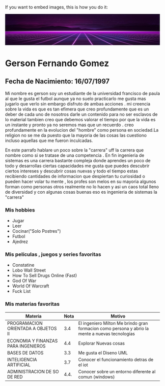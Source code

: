 If you want to embed images, this is how you do it:

![Image of fondo](/img/imagen.png)


# Gerson Fernando Gomez 


## Fecha de Nacimiento: 16/07/1997

Mi nombre es gerson soy un estudiante de la universidad francisco de paula al que le gusta el futbol aunque ya no suelo practicarlo me gusta mas jugarlo que verlo sin embargo disfruto de ambas acciones . mi creencia sobre la vida es que es tan efimera que creo profundamente que es un deber de cada uno de nosotros darle un contenido para no ser esclavos de lo material tambien creo que debemos valorar el tiempo por que la vida es un instante y pronto ya no seremos mas que un recuerdo . creo profundamente en la evolucion del "hombre" como persona en sociedad.La religion no se me da puesto que la mayoria de las cosas las cuestiono incluso aquellas que me fueron inculcadas.


En este parrafo hablare un poco sobre la "carrera" uff la carrera que nombre como si se tratase de una competencia . En fin ingenieria de sistemas es una carrera bastante compleja donde aprendes un poco de todo y desarrollas ciertas capacidades me gusta que puedes descubrir ciertos intereses y descubrir cosas nuevas y todo el tiempo estas recibiendo cantidades de informacion que despiertan tu curiosidad o pueden hacer volar tu mente , los profes son melos en su mayoria algunos forman como personas otros realmente no lo hacen y asi un caos total lleno de diversidad y con algunas cosas buenas eso es ingenieria de sistemas la "carrera"

### Mis hobbies
* Jugar
* Leer
* Cocinar("Solo Postres")
* Futbol
* Ajedrez

### Mis películas , juegos y series favoritas
- Constatine
- Lobo Wall Street
- How To Sell Drugs Online (Fast)
- God Of War
- World Of Warcraft
- Fuck List

### Mis materias favoritas

Materia | Nota | Motivo
------------ | ------------- |------------
PROGRAMACION ORIENTADA A OBJETOS II | 3.4 | El ingeniero Milton Me brindo gran formacion como persona y abrio la mente a nuevas tecnologias
ECONOMIA Y FINANZAS PARA INGENIEROS | 4.4|Explorar Nuevas cosas
BASES DE DATOS | 3.3 |Me gusta el Diseno UML
INTELIGENCIA ARTIFICIAL | 3.7 |Conocer el funcionamiento detras de el iot
ADMINISTRACION DE SO DE RED | 4.4.|Conocer sobre un entorno diferente al comun (windows)



